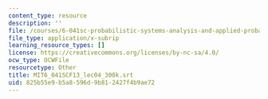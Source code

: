 ```yaml
---
content_type: resource
description: ''
file: /courses/6-041sc-probabilistic-systems-analysis-and-applied-probability-fall-2013/825b55e9b5a8596d9b812427f4b9ae72_MIT6_041SCF13_lec04_300k.vtt
file_type: application/x-subrip
learning_resource_types: []
license: https://creativecommons.org/licenses/by-nc-sa/4.0/
ocw_type: OCWFile
resourcetype: Other
title: MIT6_041SCF13_lec04_300k.srt
uid: 825b55e9-b5a8-596d-9b81-2427f4b9ae72
---
```

